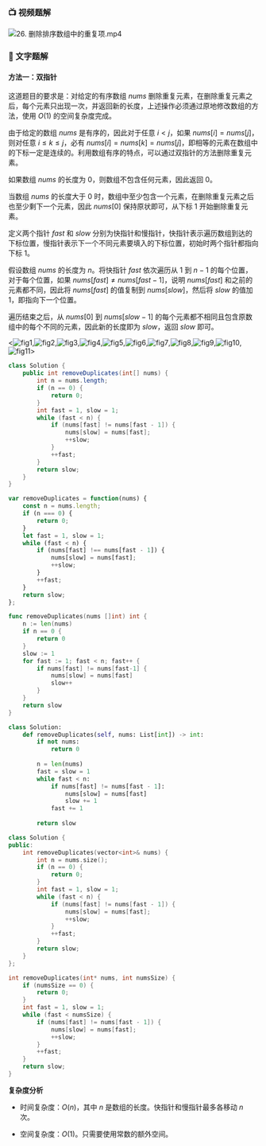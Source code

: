 ### 📺 视频题解  
![26. 删除排序数组中的重复项.mp4](539b4994-eb74-4041-ab3e-e949603c8d15)

### 📖 文字题解

#### 方法一：双指针

这道题目的要求是：对给定的有序数组 $\textit{nums}$ 删除重复元素，在删除重复元素之后，每个元素只出现一次，并返回新的长度，上述操作必须通过原地修改数组的方法，使用 $O(1)$ 的空间复杂度完成。

由于给定的数组 $\textit{nums}$ 是有序的，因此对于任意 $i<j$，如果 $\textit{nums}[i]=\textit{nums}[j]$，则对任意 $i \le k \le j$，必有 $\textit{nums}[i]=\textit{nums}[k]=\textit{nums}[j]$，即相等的元素在数组中的下标一定是连续的。利用数组有序的特点，可以通过双指针的方法删除重复元素。

如果数组 $\textit{nums}$ 的长度为 $0$，则数组不包含任何元素，因此返回 $0$。

当数组 $\textit{nums}$ 的长度大于 $0$ 时，数组中至少包含一个元素，在删除重复元素之后也至少剩下一个元素，因此 $\textit{nums}[0]$ 保持原状即可，从下标 $1$ 开始删除重复元素。

定义两个指针 $\textit{fast}$ 和 $\textit{slow}$ 分别为快指针和慢指针，快指针表示遍历数组到达的下标位置，慢指针表示下一个不同元素要填入的下标位置，初始时两个指针都指向下标 $1$。

假设数组 $\textit{nums}$ 的长度为 $n$。将快指针 $\textit{fast}$ 依次遍历从 $1$ 到 $n-1$ 的每个位置，对于每个位置，如果 $\textit{nums}[\textit{fast}] \ne \textit{nums}[\textit{fast}-1]$，说明 $\textit{nums}[\textit{fast}]$ 和之前的元素都不同，因此将 $\textit{nums}[\textit{fast}]$ 的值复制到 $\textit{nums}[\textit{slow}]$，然后将 $\textit{slow}$ 的值加 $1$，即指向下一个位置。

遍历结束之后，从 $\textit{nums}[0]$ 到 $\textit{nums}[\textit{slow}-1]$ 的每个元素都不相同且包含原数组中的每个不同的元素，因此新的长度即为 $\textit{slow}$，返回 $\textit{slow}$ 即可。

<![fig1](https://assets.leetcode-cn.com/solution-static/26/1.png),![fig2](https://assets.leetcode-cn.com/solution-static/26/2.png),![fig3](https://assets.leetcode-cn.com/solution-static/26/3.png),![fig4](https://assets.leetcode-cn.com/solution-static/26/4.png),![fig5](https://assets.leetcode-cn.com/solution-static/26/5.png),![fig6](https://assets.leetcode-cn.com/solution-static/26/6.png),![fig7](https://assets.leetcode-cn.com/solution-static/26/7.png),![fig8](https://assets.leetcode-cn.com/solution-static/26/8.png),![fig9](https://assets.leetcode-cn.com/solution-static/26/9.png),![fig10](https://assets.leetcode-cn.com/solution-static/26/10.png),![fig11](https://assets.leetcode-cn.com/solution-static/26/11.png)>

```Java [sol1-Java]
class Solution {
    public int removeDuplicates(int[] nums) {
        int n = nums.length;
        if (n == 0) {
            return 0;
        }
        int fast = 1, slow = 1;
        while (fast < n) {
            if (nums[fast] != nums[fast - 1]) {
                nums[slow] = nums[fast];
                ++slow;
            }
            ++fast;
        }
        return slow;
    }
}
```

```JavaScript [sol1-JavaScript]
var removeDuplicates = function(nums) {
    const n = nums.length;
    if (n === 0) {
        return 0;
    }
    let fast = 1, slow = 1;
    while (fast < n) {
        if (nums[fast] !== nums[fast - 1]) {
            nums[slow] = nums[fast];
            ++slow;
        }
        ++fast;
    }
    return slow;
};
```

```go [sol1-Golang]
func removeDuplicates(nums []int) int {
    n := len(nums)
    if n == 0 {
        return 0
    }
    slow := 1
    for fast := 1; fast < n; fast++ {
        if nums[fast] != nums[fast-1] {
            nums[slow] = nums[fast]
            slow++
        }
    }
    return slow
}
```

```Python [sol1-Python3]
class Solution:
    def removeDuplicates(self, nums: List[int]) -> int:
        if not nums:
            return 0
        
        n = len(nums)
        fast = slow = 1
        while fast < n:
            if nums[fast] != nums[fast - 1]:
                nums[slow] = nums[fast]
                slow += 1
            fast += 1
        
        return slow
```

```C++ [sol1-C++]
class Solution {
public:
    int removeDuplicates(vector<int>& nums) {
        int n = nums.size();
        if (n == 0) {
            return 0;
        }
        int fast = 1, slow = 1;
        while (fast < n) {
            if (nums[fast] != nums[fast - 1]) {
                nums[slow] = nums[fast];
                ++slow;
            }
            ++fast;
        }
        return slow;
    }
};
```

```C [sol1-C]
int removeDuplicates(int* nums, int numsSize) {
    if (numsSize == 0) {
        return 0;
    }
    int fast = 1, slow = 1;
    while (fast < numsSize) {
        if (nums[fast] != nums[fast - 1]) {
            nums[slow] = nums[fast];
            ++slow;
        }
        ++fast;
    }
    return slow;
}
```

**复杂度分析**

- 时间复杂度：$O(n)$，其中 $n$ 是数组的长度。快指针和慢指针最多各移动 $n$ 次。

- 空间复杂度：$O(1)$。只需要使用常数的额外空间。